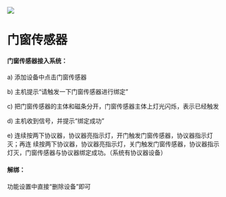 ![](http://www.cspugoing.com/pcimg/help/DoorWindowSensor.png)

# 门窗传感器

#### 门窗传感器接入系统：

a) 添加设备中点击门窗传感器

b) 主机提示“请触发一下门窗传感器进行绑定”

c) 把门窗传感器的主体和磁条分开，门窗传感器主体上灯光闪烁，表示已经触发

d) 主机收到信号，并提示“绑定成功”

e) 连续按两下协议器，协议器亮指示灯，开门触发门窗传感器，协议器指示灯灭；再连 续按两下协议器，协议器亮指示灯，关门触发门窗传感器，协议器指示灯灭，门窗传感器与协议器绑定成功。（系统有协议器设备）



#### 解绑：

功能设置中直接“删除设备”即可